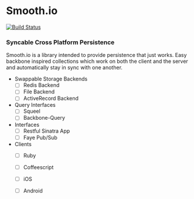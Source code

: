 # Smooth.io
[![Build Status](https://travis-ci.org/datapimp/smooth.png?branch=master)](https://travis-ci.org/datapimp/smooth)

### Syncable Cross Platform Persistence 

Smooth.io is a library intended to provide persistence that just works. Easy backbone inspired collections which 
work on both the client and the server and automatically stay in sync with one another. 

- Swappable Storage Backends 
  - [ ] Redis Backend
  - [ ] File Backend
  - [ ] ActiveRecord Backend

- Query Interfaces
  - [ ] Squeel
  - [ ] Backbone-Query

- Interfaces
  - [ ] Restful Sinatra App 
  - [ ] Faye Pub/Sub

- Clients
  - [ ] Ruby
  - [ ] Coffeescript
  - [ ] iOS
  - [ ] Android
  